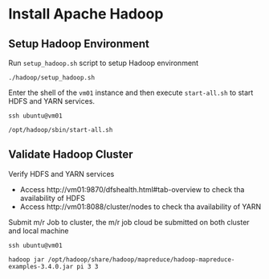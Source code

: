 # Install Apache Hadoop

## Setup Hadoop Environment

Run `setup_hadoop.sh` script to setup Hadoop environment

```shell
./hadoop/setup_hadoop.sh
```

Enter the shell of the `vm01` instance and then execute `start-all.sh` to start HDFS and YARN services.

```shell
ssh ubuntu@vm01

/opt/hadoop/sbin/start-all.sh
```

## Validate Hadoop Cluster

Verify HDFS and YARN services

- Access http://vm01:9870/dfshealth.html#tab-overview to check tha availability of HDFS
- Access http://vm01:8088/cluster/nodes to check tha availability of YARN

Submit m/r Job to cluster, the m/r job cloud be submitted on both cluster and local machine

```shell
ssh ubuntu@vm01

hadoop jar /opt/hadoop/share/hadoop/mapreduce/hadoop-mapreduce-examples-3.4.0.jar pi 3 3
```